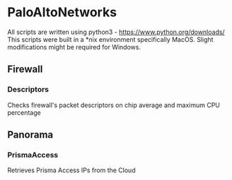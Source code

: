 # PaloAltoNetworks
All scripts are written using python3 - https://www.python.org/downloads/  
This scripts were built in a *nix environment specifically MacOS. Slight modifications might be required for Windows.

## Firewall  
### Descriptors  
Checks firewall's packet descriptors on chip average and maximum CPU percentage  


## Panorama    
### PrismaAccess  
Retrieves Prisma Access IPs from the Cloud

